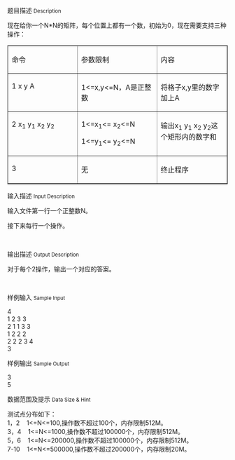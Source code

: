 <div class="panel panel-default">
<div class="area-title">
<span>
题目描述
<small>Description</small>
</span></div>
<div class="panel-body">

<p>现在给你一个N*N的矩阵，每个位置上都有一个数，初始为0，现在需要支持三种操作：</p>
<table border="1" cellpadding="0" cellspacing="0">
<tbody>
<tr>
<td valign="top" width="189">
<p>命令</p>
</td>
<td valign="top" width="189">
<p>参数限制</p>
</td>
<td valign="top" width="189">
<p>内容</p>
</td>
</tr>
<tr>
<td valign="top" width="189">
<p>1 x y A</p>
</td>
<td valign="top" width="189">
<p>1&lt;=x,y&lt;=N，A是正整数</p>
</td>
<td valign="top" width="189">
<p>将格子x,y里的数字加上A</p>
</td>
</tr>
<tr>
<td valign="top" width="189">
<p>2 x<sub>1</sub> y<sub>1</sub> x<sub>2</sub> y<sub>2</sub></p>
</td>
<td valign="top" width="189">
<p>1&lt;=x<sub>1</sub>&lt;= x<sub>2</sub>&lt;=N</p>
<p>1&lt;=y<sub>1</sub>&lt;= y<sub>2</sub>&lt;=N</p>
</td>
<td valign="top" width="189">
<p>输出x<sub>1</sub> y<sub>1</sub> x<sub>2</sub> y<sub>2</sub>这个矩形内的数字和</p>
</td>
</tr>
<tr>
<td valign="top" width="189">
<p>3</p>
</td>
<td valign="top" width="189">
<p>无</p>
</td>
<td valign="top" width="189">
<p>终止程序</p>
</td>
</tr>
</tbody>
</table>

</div>
</div>

<div class="panel panel-default">
<div class="area-title">
<span>
输入描述
<small>Input Description</small>
</span></div>
<div class="panel-body">
<p>输入文件第一行一个正整数N。</p>
<p>接下来每行一个操作。</p>
<p> </p>

</div>
</div>
<div  class="panel panel-default">
<div class="area-title">
<span>
输出描述
<small>Output Description</small>
</span></div>
<div class="panel-body">

<p>对于每个2操作，输出一个对应的答案。</p>
<p>&nbsp;</p>

</div>
</div>


<div class="panel panel-default">
<div class="area-title">
<span>
样例输入
<small>Sample Input</small>
</span></div>
<div class="panel-body">
<p>4<br> 1 2 3 3<br> 2 1 1 3 3<br> 1 2 2 2<br> 2 2 2 3 4<br> 3</p>

</div>
</div>

<div class="panel panel-default">
<div class="area-title">
<span>
样例输出
<small>Sample Output</small>
</span></div>
<div class="panel-body">
<p>3<br> 5</p>

</div>
</div>

<div class="panel panel-default">
<div class="area-title">
<span>
数据范围及提示
<small>Data Size & Hint</small>
</span></div>
<div class="panel-body">
<p>测试点分布如下：<br> 1，2    1&lt;=N&lt;=100,操作数不超过100个，内存限制512M。 <br> 3，4    1&lt;=N&lt;=1000,操作数不超过100000个，内存限制512M。 <br> 5，6    1&lt;=N&lt;=200000,操作数不超过100000个，内存限制512M。 <br> 7-10    1&lt;=N&lt;=500000,操作数不超过200000个，内存限制20M。</p>
</div>
</div>